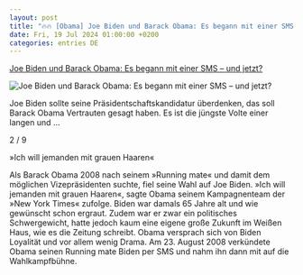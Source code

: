 ```yaml
---
layout: post
title: "🔥🔥 [Obama] Joe Biden und Barack Obama: Es begann mit einer SMS – und jetzt?"
date: Fri, 19 Jul 2024 01:00:00 +0200
categories: entries DE
---
```

[Joe Biden und Barack Obama: Es begann mit einer SMS – und jetzt?](https://www.spiegel.de/ausland/joe-biden-und-barack-obama-die-stationen-der-politischen-weggefaehrten-in-bildern-a-24a2e3ff-fb66-4111-b3a6-d5d9be83ef1e)

![Joe Biden und Barack Obama: Es begann mit einer SMS – und jetzt?](https://cdn.prod.www.spiegel.de/images/a6b72786-820f-446a-87f3-77ef51456a55_w1200_r1.778_fpx51_fpy35.jpg)

Joe Biden sollte seine Präsidentschaftskandidatur überdenken, das soll Barack Obama Vertrauten gesagt haben. Es ist die jüngste Volte einer langen und ...

2 / 9

»Ich will jemanden mit grauen Haaren«

Als Barack Obama 2008 nach seinem »Running mate« und damit dem möglichen Vizepräsidenten suchte, fiel seine Wahl auf Joe Biden. »Ich will jemanden mit grauen Haaren«, sagte Obama seinem Kampagnenteam der »New York Times« zufolge. Biden war damals 65 Jahre alt und wie gewünscht schon ergraut. Zudem war er zwar ein politisches Schwergewicht, hatte jedoch kaum eine eigene große Zukunft im Weißen Haus, wie es die Zeitung schreibt. Obama versprach sich von Biden Loyalität und vor allem wenig Drama. Am 23. August 2008 verkündete Obama seinen Running mate Biden per SMS und nahm ihn dann mit auf die Wahlkampfbühne.

